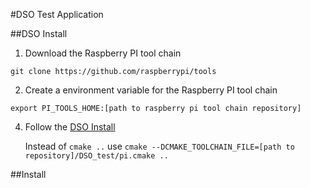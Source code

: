 #DSO Test Application

##DSO Install
 1. Download the Raspberry PI tool chain

   ```
   git clone https://github.com/raspberrypi/tools
   ```

 2. Create a environment variable for the Raspberry PI tool chain

   ```
   export PI_TOOLS_HOME:[path to raspberry pi tool chain repository]
   ```

 4. Follow the [DSO Install](https://github.com/JakobEngel/dso)

       Instead of `cmake ..` use `cmake --DCMAKE_TOOLCHAIN_FILE=[path to repository]/DSO_test/pi.cmake ..`


##Install
